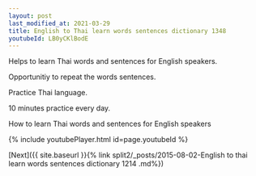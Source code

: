 ```yaml
---
layout: post
last_modified_at: 2021-03-29
title: English to Thai learn words sentences dictionary 1348 
youtubeId: LB0yCKlBodE
---
```

 
 
Helps to learn Thai words and sentences for English speakers.

Opportunitiy to repeat the words sentences. 

Practice Thai language. 
 
10 minutes practice every day. 
 
How to learn Thai words and sentences for English speakers 
 
{% include youtubePlayer.html id=page.youtubeId %}
 
 
[Next]({{ site.baseurl }}{% link  split2/_posts/2015-08-02-English to thai learn words sentences dictionary 1214 .md%})
 
